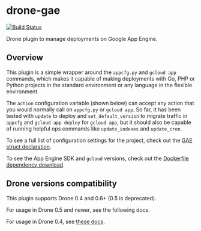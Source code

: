 # drone-gae

[![Build Status](https://travis-ci.org/NYTimes/drone-gae.svg?branch=master)](https://travis-ci.org/NYTimes/drone-gae)

Drone plugin to manage deployments on Google App Engine.

## Overview

This plugin is a simple wrapper around the `appcfg.py` and `gcloud app` commands, which makes it capable of making deployments with Go, PHP or Python projects in the standard environment or any language in the flexible environment.

The `action` configuration variable (shown below) can accept any action that you would normally call on `appcfg.py` or `gcloud app`.
So far, it has been tested with `update` to deploy and `set_default_version` to migrate traffic in `appcfg` and `gcloud app deploy` for `gcloud app`, but it should also be capable of running helpful ops commands like `update_indexes` and `update_cron`.

To see a full list of configuration settings for the project, check out the [GAE struct declaration](main.go#L18-L83).

To see the App Engine SDK and `gcloud` versions, check out the [Dockerfile dependency download](Dockerfile#L3-L4).

## Drone versions compatibility

This plugin supports Drone 0.4 and 0.6+ (0.5 is deprecated).

For usage in Drone 0.5 and newer, see the following docs.

For usage in Drone 0.4, see [these docs](DOCS-4.md).
